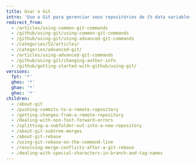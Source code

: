 ```yaml
---
title: Usar o Git
intro: 'Use o Git para gerenciar seus repositórios de {% data variables.product.product_name %} no seu computador.'
redirect_from:
  - /articles/using-common-git-commands
  - /github/using-git/using-common-git-commands
  - /github/using-git/using-advanced-git-commands
  - /categories/52/articles/
  - /categories/advanced-git/
  - /articles/using-advanced-git-commands
  - /github/using-git/changing-author-info
  - /github/getting-started-with-github/using-git/
versions:
  fpt: '*'
  ghes: '*'
  ghae: '*'
  ghec: '*'
children:
  - /about-git
  - /pushing-commits-to-a-remote-repository
  - /getting-changes-from-a-remote-repository
  - /dealing-with-non-fast-forward-errors
  - /splitting-a-subfolder-out-into-a-new-repository
  - /about-git-subtree-merges
  - /about-git-rebase
  - /using-git-rebase-on-the-command-line
  - /resolving-merge-conflicts-after-a-git-rebase
  - /dealing-with-special-characters-in-branch-and-tag-names
---
```


